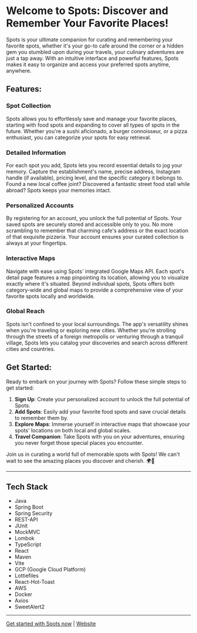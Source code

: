 # Welcome to Spots: Discover and Remember Your Favorite Places!

Spots is your ultimate companion for curating and remembering your favorite spots, whether it's your go-to cafe around the corner or a hidden gem you stumbled upon during your travels, your culinary adventures are just a tap away. With an intuitive interface and powerful features, Spots makes it easy to organize and access your preferred spots anytime, anywhere.

## Features:

### Spot Collection
Spots allows you to effortlessly save and manage your favorite places, starting with food spots and expanding to cover all types of spots in the future. Whether you're a sushi aficionado, a burger connoisseur, or a pizza enthusiast, you can categorize your spots for easy retrieval.

### Detailed Information
For each spot you add, Spots lets you record essential details to jog your memory. Capture the establishment's name, precise address, Instagram handle (if available), pricing level, and the specific category it belongs to. Found a new local coffee joint? Discovered a fantastic street food stall while abroad? Spots keeps your memories intact.

### Personalized Accounts
By registering for an account, you unlock the full potential of Spots. Your saved spots are securely stored and accessible only to you. No more scrambling to remember that charming cafe's address or the exact location of that exquisite pizzeria. Your account ensures your curated collection is always at your fingertips.

### Interactive Maps
Navigate with ease using Spots' integrated Google Maps API. Each spot's detail page features a map pinpointing its location, allowing you to visualize exactly where it's situated. Beyond individual spots, Spots offers both category-wide and global maps to provide a comprehensive view of your favorite spots locally and worldwide.

### Global Reach
Spots isn't confined to your local surroundings. The app's versatility shines when you're traveling or exploring new cities. Whether you're strolling through the streets of a foreign metropolis or venturing through a tranquil village, Spots lets you catalog your discoveries and search across different cities and countries.

## Get Started:

Ready to embark on your journey with Spots? Follow these simple steps to get started:

1. **Sign Up**: Create your personalized account to unlock the full potential of Spots.
2. **Add Spots**: Easily add your favorite food spots and save crucial details to remember them by.
3. **Explore Maps**: Immerse yourself in interactive maps that showcase your spots' locations on both local and global scales.
4. **Travel Companion**: Take Spots with you on your adventures, ensuring you never forget those special places you encounter.

Join us in curating a world full of memorable spots with Spots! We can't wait to see the amazing places you discover and cherish. 🌍📍

---

## Tech Stack
- Java
- Spring Boot
- Spring Security
- REST-API
- JUnit
- MockMVC
- Lombok
- TypeScript
- React
- Maven
- Vite
- GCP (Google Cloud Platform)
- Lottiefiles
- React-Hot-Toast
- AWS
- Docker
- Axios
- SweetAlert2


---

[Get started with Spots now](https://github.com/sahedw/capstone-project-fullstack) | [Website](https://cgn-java-23-2-sahed.capstone-project.de/) 
